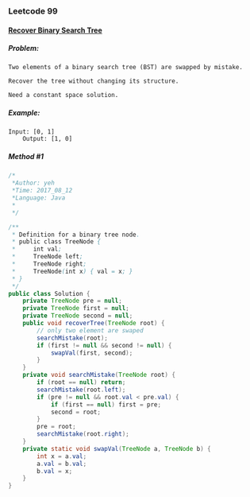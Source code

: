 

### Leetcode 99
#### [Recover Binary Search Tree](https://leetcode.com/problems/recover-binary-search-tree)

  

##### ***Problem:***

    Two elements of a binary search tree (BST) are swapped by mistake.

    Recover the tree without changing its structure.
    
    Need a constant space solution.


##### ***Example:***

    Input: [0, 1]
        Output: [1, 0]

##### *Method #1*
``` java
/*
 *Author: yeh
 *Time: 2017_08_12
 *Language: Java
 *
 */

/**
 * Definition for a binary tree node.
 * public class TreeNode {
 *     int val;
 *     TreeNode left;
 *     TreeNode right;
 *     TreeNode(int x) { val = x; }
 * }
 */
public class Solution {
    private TreeNode pre = null;
    private TreeNode first = null;
    private TreeNode second = null;
    public void recoverTree(TreeNode root) {
        // only two element are swaped
        searchMistake(root);
        if (first != null && second != null) {
            swapVal(first, second);
        }
    }
    private void searchMistake(TreeNode root) {
        if (root == null) return;
        searchMistake(root.left);
        if (pre != null && root.val < pre.val) {
            if (first == null) first = pre;
            second = root;
        }
        pre = root;
        searchMistake(root.right);
    }
    private static void swapVal(TreeNode a, TreeNode b) {
        int x = a.val;
        a.val = b.val;
        b.val = x;
    }
}

```


